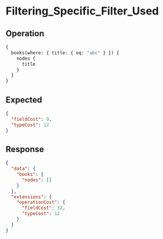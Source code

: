 # Filtering_Specific_Filter_Used

## Operation

```graphql
{
  books(where: { title: { eq: "abc" } }) {
    nodes {
      title
    }
  }
}
```

## Expected

```json
{
  "fieldCost": 9,
  "typeCost": 12
}
```

## Response

```json
{
  "data": {
    "books": {
      "nodes": []
    }
  },
  "extensions": {
    "operationCost": {
      "fieldCost": 32,
      "typeCost": 12
    }
  }
}
```

